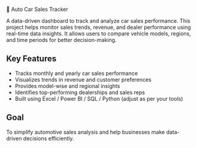 🚗 Auto Car Sales Tracker

A data-driven dashboard to track and analyze car sales performance. This project helps monitor sales trends, revenue, and dealer performance using real-time data insights. It allows users to compare vehicle models, regions, and time periods for better decision-making.

## Key Features
- Tracks monthly and yearly car sales performance  
- Visualizes trends in revenue and customer preferences  
- Provides model-wise and regional insights  
- Identifies top-performing dealerships and sales reps  
- Built using Excel / Power BI / SQL / Python (adjust as per your tools)

## Goal
To simplify automotive sales analysis and help businesses make data-driven decisions efficiently.
